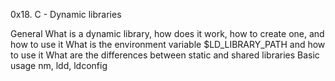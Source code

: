 0x18. C - Dynamic libraries

General
What is a dynamic library, how does it work, how to create one, and how
to use it
What is the environment variable $LD_LIBRARY_PATH and how to use it
What are the differences between static and shared libraries
Basic usage nm, ldd, ldconfig

